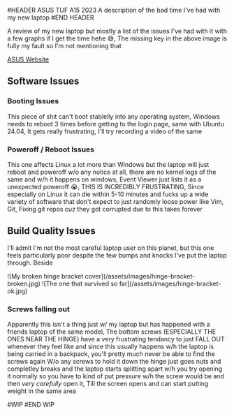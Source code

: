#HEADER ASUS TUF A15 2023
A description of the bad time I've had with my new laptop
#END HEADER

A review of my new laptop but mostly a list of the issues I've had with it with a few graphs if I get the time hehe
😅, The missing key in the above image is fully my fault so I'm not mentioning that

[ASUS Website](https://www.asus.com/laptops/for-gaming/tuf-gaming/asus-tuf-gaming-a15-2022/)

## Software Issues
### Booting Issues
This piece of shit can't boot stablelly into any operating system, Windows needs to reboot 3 times before getting to the login page, same with Ubuntu 24.04, It gets really frustrating, I'll try recording a video of the same

### Poweroff / Reboot Issues
This one affects Linux a lot more than Windows but the laptop will just reboot and poweroff w/o any notice at all, there are no kernel logs of the same and w/h it happens on windows, Event Viewer just lists it as a unexpected poweroff 😭, THIS IS INCREDIBLY FRUSTRATING, Since especially on Linux it can die within 5-10 minutes and fucks up a wide variety of software that don't expect to just randomly loose power like Vim, Git, Fixing git repos cuz they got corrupted due to this takes forever

## Build Quality Issues
I'll admit I'm not the most careful laptop user on this planet, but this one feels particularly poor despite the few bumps and knocks I've put the laptop through.
Beside

<div class="split">
![My broken hinge bracket cover](/assets/images/hinge-bracket-broken.jpg)
![The one that survived so far](/assets/images/hinge-bracket-ok.jpg)
</div>


### Screws falling out
Apparently this isn't a thing just w/ my laptop but has happened with a friends laptop of the same model, The bottom screws (ESPECIALLY THE ONES NEAR THE HINGE) have a very frustrating tendancy to just FALL OUT whenever they feel like and since this usually happens w/h the laptop is being carried in a backpack, you'll pretty much never be able to find the screws again
W/o any screws to hold it down the hinge just goes nuts and completley breaks and the laptop starts splitting apart w/h you try opening it normally so you have to kind of put pressure w/h the screw would be and then _very carefully_ open it, Till the screen opens and can start putting weight in the same area

#WIP
#END WIP
